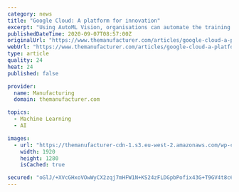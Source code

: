 ```yaml
---
category: news
title: "Google Cloud: A platform for innovation"
excerpt: "Using AutoML Vision, organisations can automate the training of their own custom machine learning models. Or they can take advantage of the pre-trained machine learning models in our Vision API to assign labels to images and quickly classify them into ..."
publishedDateTime: 2020-09-07T08:57:00Z
originalUrl: "https://www.themanufacturer.com/articles/google-cloud-a-platform-for-innovation/"
webUrl: "https://www.themanufacturer.com/articles/google-cloud-a-platform-for-innovation/"
type: article
quality: 24
heat: 24
published: false

provider:
  name: Manufacturing
  domain: themanufacturer.com

topics:
  - Machine Learning
  - AI

images:
  - url: "https://themanufacturer-cdn-1.s3.eu-west-2.amazonaws.com/wp-content/uploads/2020/09/02180919/Colored-pipes-in-The-Dalles.jpg"
    width: 1920
    height: 1280
    isCached: true

secured: "oGlJ/+XVcGHxoVOwWyCX2zqj7mHFW1N+KS24zFLDGpbPofix43G+T9GV4t8c6i2oNFyT85ncUjVLsFxcsCWzHiLYegiC+kTyXjFyqifZPZSyQ3Lz4H6k7Pg1GMI3LAq+0hdPtZ92HgBFL7uGaX+kml4vQ4gInew1X0LEQZ7lCbeuf1TOGjxr+z9yvRV69a1B0iuev6FHC3OVMm5dv9t+13O9ea6+ZO0pmYn/QV8Z08HoeJ3p1bha15VgWu9pxX3icMWdIqWj0MbHt7+HiBToD8n1dYRcOGB29XPIczAwv3da2gg0fZQTpYOorWvzH5Jo9IqG8+OifjURXilOenw7wELoywLzTkmkQG7oqVLh4Kw=;RTyRxdPhM0KRGJw8ue9y0Q=="
---
```


